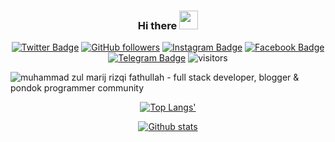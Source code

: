 <div align="center">

### Hi there <img height="30px" src="https://raw.githubusercontent.com/zulmarij/zulmarij/master/wave.gif">


[![Twitter Badge](http://img.shields.io/badge/-zul__marij-1ca0f1?style=social&labelColor=&logo=twitter&logoColor=blue&link=https://twitter.com/zul_marij)](https://twitter.com/zul_marij)
[![GitHub followers](https://img.shields.io/github/followers/zulmarij?label=Follow&style=social)](https://github.com/zulmarij/?tab=follow)
[![Instagram Badge](https://img.shields.io/badge/-zulmarij-blue?style=social&logo=Instagram&link=https://www.instagram.com/zulmarij/)](https://www.instagram.com/zulmarij/) 
[![Facebook Badge](https://img.shields.io/badge/-zulmarij-blue?style=social&logo=facebook&link=https://www.facebook.com/zulmarij/)](https://www.facebook.com/zulmarij/) 
[![Telegram Badge](https://img.shields.io/badge/-zulmarij-blue?style=social&logo=telegram&link=https://www.t.me/zulmarij/)](https://www.t.me/zulmarij/) 
![visitors](https://visitor-badge.glitch.me/badge?page_id=zulmarij.zulmarij)

 </div>
 
<img src="https://raw.githubusercontent.com/zulmarij/zulmarij/master/background.png" alt="muhammad zul marij rizqi fathullah - full stack developer, blogger & pondok programmer community">


<div align="center">

[![Top Langs'](https://github-readme-stats.vercel.app/api/top-langs/?username=zulmarij&theme=midnight-purple)](https://github.com/zulmarij?tab=follow)
 
[![Github stats](https://github-readme-stats.vercel.app/api?username=zulmarij&theme=midnight-purple&count_private=true&show_icons=true)](https://github.com/zulmarij?tab=follow)

</div>
